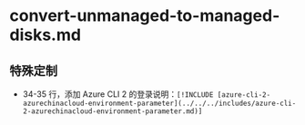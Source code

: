 # convert-unmanaged-to-managed-disks.md

## 特殊定制

* 34-35 行，添加 Azure CLI 2 的登录说明：`[!INCLUDE [azure-cli-2-azurechinacloud-environment-parameter](../../../includes/azure-cli-2-azurechinacloud-environment-parameter.md)]`